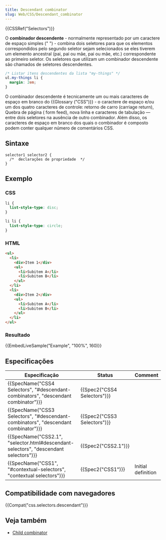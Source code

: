 ```yaml
---
title: Descendant combinator
slug: Web/CSS/Descendant_combinator
---
```


{{CSSRef("Selectors")}}

O **combinador descendente** - normalmente representado por um caractere de espaço simples (" ") - combina dois seletores para que os elementos correspondidos pelo segundo seletor sejam selecionados se eles tiverem um elemento ancestral (pai, pai ou mãe, pai ou mãe, etc.) correspondente ao primeiro seletor. Os seletores que utilizam um combinador descendente são chamados de seletores descendentes.

```css
/* Listar itens descendentes da lista "my-things" */
ul.my-things li {
  margin: 2em;
}
```

O combinador descendente é tecnicamente um ou mais caracteres de espaço em branco do {{Glossary ("CSS")}} - o caractere de espaço e/ou um dos quatro caracteres de controle: retorno de carro (carriage return), Quebra de página ( form feed), nova linha e caracteres de tabulação — entre dois seletores na ausência de outro combinador. Além disso, os caracteres de espaço em branco dos quais o combinador é composto podem conter qualquer número de comentários CSS.

## Sintaxe

```
selector1 selector2 {
  /*  declarações de propriedade  */
}
```

## Exemplo

### CSS

```css
li {
  list-style-type: disc;
}

li li {
  list-style-type: circle;
}
```

### HTML

```html
<ul>
  <li>
    <div>Item 1</div>
    <ul>
      <li>Subitem A</li>
      <li>Subitem B</li>
    </ul>
  </li>
  <li>
    <div>Item 2</div>
    <ul>
      <li>Subitem A</li>
      <li>Subitem B</li>
    </ul>
  </li>
</ul>
```

### Resultado

{{EmbedLiveSample("Example", "100%", 160)}}

## Especificações

| Especificação                                                                                                    | Status                               | Comment            |
| ---------------------------------------------------------------------------------------------------------------- | ------------------------------------ | ------------------ |
| {{SpecName("CSS4 Selectors", "#descendant-combinators", "descendant combinator")}}     | {{Spec2("CSS4 Selectors")}} |                    |
| {{SpecName("CSS3 Selectors", "#descendant-combinators", "descendant combinator")}}     | {{Spec2("CSS3 Selectors")}} |                    |
| {{SpecName("CSS2.1", "selector.html#descendant-selectors", "descendant selectors")}} | {{Spec2("CSS2.1")}}             |                    |
| {{SpecName("CSS1", "#contextual-selectors", "contextual selectors")}}                     | {{Spec2("CSS1")}}             | Initial definition |

## Compatibilidade com navegadores

{{Compat("css.selectors.descendant")}}

## Veja também

- [Child combinator](/pt-BR/docs/Web/CSS/Child_combinator)
